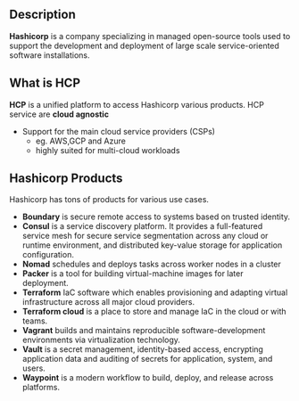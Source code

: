 
## Description 
**Hashicorp** is a company specializing in managed open-source tools used to support the development and deployment of large scale service-oriented software installations.

## What is **HCP**
**HCP** is a unified platform to access Hashicorp various products. 
HCP service are **cloud agnostic**
- Support for the main cloud service providers (CSPs)
	- eg. AWS,GCP and Azure
	- highly suited for multi-cloud workloads

## Hashicorp Products
Hashicorp has tons of products for various use cases.

- **Boundary** is secure remote access to systems based on trusted identity.
- **Consul** is a service discovery platform. It provides a full-featured service mesh for secure service segmentation across any cloud or runtime environment, and distributed key-value storage for application configuration.
- **Nomad** schedules and deploys tasks across worker nodes in a cluster
- **Packer** is a tool for building virtual-machine images for later deployment.
- **Terraform** IaC software which enables provisioning and adapting virtual infrastructure across all major cloud providers.
- **Terraform cloud** is a place to store and manage IaC in the cloud or with teams.
- **Vagrant** builds and maintains reproducible software-development environments via virtualization technology.
- **Vault** is a secret management, identity-based access, encrypting application data and auditing of secrets for application, system, and users.
- **Waypoint** is a modern workflow to build, deploy, and release across platforms.